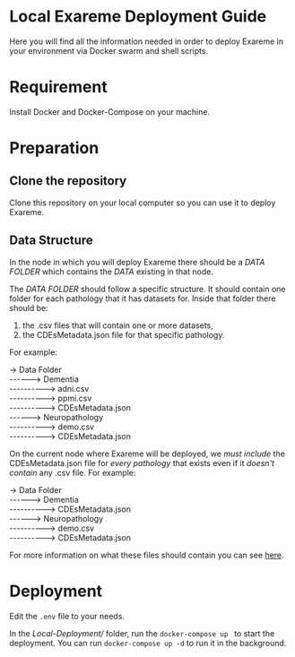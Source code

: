 # Local Exareme Deployment Guide

Here you will find all the information needed in order to deploy Exareme in your environment via Docker swarm and shell scripts.

# Requirement

Install Docker and Docker-Compose on your machine.

# Preparation

## Clone the repository 

Clone this repository on your local computer so you can use it to deploy Exareme.

## Data Structure
In the node in which you will deploy Exareme there should be a *DATA FOLDER* which contains the *DATA* existing in that node.

The *DATA FOLDER* should follow a specific structure.
It should contain one folder for each pathology that it has datasets for. Inside that folder there should be:
1) the .csv files that will contain one or more datasets, 
2) the CDEsMetadata.json file for that specific pathology.

For example:

-> Data Folder <br />
------> Dementia <br />
----------> adni.csv <br />
----------> ppmi.csv <br />
----------> CDEsMetadata.json <br />
------> Neuropathology <br />
----------> demo.csv <br />
----------> CDEsMetadata.json <br />

On the current node where Exareme will be deployed, we *must include* the CDEsMetadata.json file for *every pathology* that exists even if it *doesn't contain* any .csv file.
For example:

-> Data Folder <br />
------> Dementia <br />
----------> CDEsMetadata.json <br />
------> Neuropathology <br />
----------> demo.csv <br />
----------> CDEsMetadata.json <br />

For more information on what these files should contain you can see <a href="../Documentation/InputRequirements.md#input-requirements">here</a>.

# Deployment

Edit the ```.env``` file to your needs.

In the *Local-Deployment/* folder, run the ```docker-compose up ``` to start the deployment. You can run ```docker-compose up -d``` to run it in the background.
